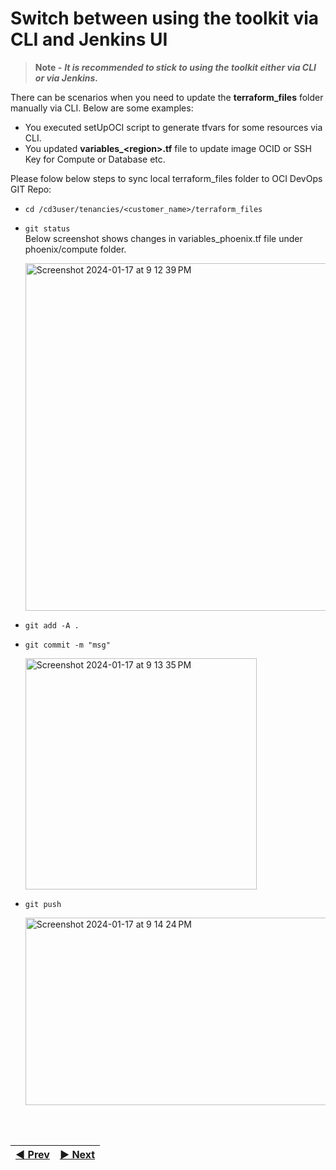 # Switch between using the toolkit via CLI and Jenkins UI

> **Note -** 
  >***It is recommended to stick to using the toolkit either via CLI or via Jenkins.***

There can be scenarios when you need to update the **terraform_files** folder manually via CLI. Below are some examples:

- You executed setUpOCI script to generate tfvars for some resources via CLI.
- You updated **variables_\<region\>.tf** file to update image OCID or SSH Key for Compute or Database etc.

Please folow below steps to sync local terraform_files folder to OCI DevOps GIT Repo:

- ```cd /cd3user/tenancies/<customer_name>/terraform_files```
- ```git status```
  <br>Below screenshot shows changes in variables_phoenix.tf file under phoenix/compute folder.
  
  <img width="556" alt="Screenshot 2024-01-17 at 9 12 39 PM" src="https://github.com/oracle-devrel/cd3-automation-toolkit/assets/70213341/e805c930-6aa8-4f16-a65a-e9e8fe1465c4">

- ```git add -A .```

- ```git commit -m "msg"```
  
    <img width="370" alt="Screenshot 2024-01-17 at 9 13 35 PM" src="https://github.com/oracle-devrel/cd3-automation-toolkit/assets/70213341/96998ed0-c89b-4164-ab9b-d68ecedb9f35">

- ```git push```
  
    <img width="1500" height="300" alt="Screenshot 2024-01-17 at 9 14 24 PM" src="https://github.com/oracle-devrel/cd3-automation-toolkit/assets/70213341/69ecca46-ff55-4e3f-ad0b-36e18d7347e3">

<br><br>
<div align='center'>

| <a href="/cd3_automation_toolkit/documentation/user_guide/NonGreenField-Jenkins.md">:arrow_backward: Prev</a> | <a href="/cd3_automation_toolkit/documentation/user_guide/remote_state.md">:arrow_forward: Next</a> |
| :---- | -------: |
  
</div>
